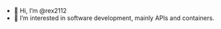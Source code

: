 - 👋 Hi, I’m @rex2112
- 👀 I’m interested in software development, mainly APIs and containers.
<!---
- 🌱 I’m learning Git and Github to better control my code. Starting a project to build APIs to retrieve server information for support tasks
- 🌱 I am also currently enrolled in a course on full stack web development with the new technologies. My previous exposure to full-stack was with Perl and PHP... Long time ago


- 💞️ I’m looking to collaborate on ...
- 📫 How to reach me ...

rex2112/rex2112 is a ✨ special ✨ repository because its `README.md` (this file) appears on your GitHub profile.
You can click the Preview link to take a look at your changes.
--->
